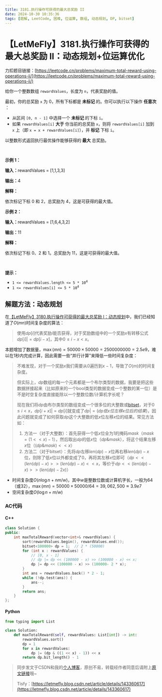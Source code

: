 ```yaml
---
title: 3181.执行操作可获得的最大总奖励 II
date: 2024-10-30 10:35:36
tags: [题解, LeetCode, 困难, 位运算, 数组, 动态规划, DP, bitset]
---
```


# 【LetMeFly】3181.执行操作可获得的最大总奖励 II：动态规划+位运算优化

力扣题目链接：[https://leetcode.cn/problems/maximum-total-reward-using-operations-ii/](https://leetcode.cn/problems/maximum-total-reward-using-operations-ii/)

<p>给你一个整数数组 <code>rewardValues</code>，长度为 <code>n</code>，代表奖励的值。</p>

<p>最初，你的总奖励 <code>x</code> 为 0，所有下标都是<strong> 未标记 </strong>的。你可以执行以下操作 <strong>任意次 </strong>：</p>

<ul>
	<li>从区间 <code>[0, n - 1]</code> 中选择一个 <strong>未标记 </strong>的下标 <code>i</code>。</li>
	<li>如果 <code>rewardValues[i]</code> <strong>大于</strong> 你当前的总奖励 <code>x</code>，则将 <code>rewardValues[i]</code> 加到 <code>x</code> 上（即 <code>x = x + rewardValues[i]</code>），并<strong> 标记</strong> 下标 <code>i</code>。</li>
</ul>

<p>以整数形式返回执行最优操作能够获得的<strong> 最大</strong><em> </em>总奖励。</p>

<p>&nbsp;</p>

<p><strong class="example">示例 1：</strong></p>

<div class="example-block">
<p><strong>输入：</strong><span class="example-io">rewardValues = [1,1,3,3]</span></p>

<p><strong>输出：</strong><span class="example-io">4</span></p>

<p><strong>解释：</strong></p>

<p>依次标记下标 0 和 2，总奖励为 4，这是可获得的最大值。</p>
</div>

<p><strong class="example">示例 2：</strong></p>

<div class="example-block">
<p><strong>输入：</strong><span class="example-io">rewardValues = [1,6,4,3,2]</span></p>

<p><strong>输出：</strong><span class="example-io">11</span></p>

<p><strong>解释：</strong></p>

<p>依次标记下标 0、2 和 1。总奖励为 11，这是可获得的最大值。</p>
</div>

<p>&nbsp;</p>

<p><strong>提示：</strong></p>

<ul>
	<li><code>1 &lt;= rewardValues.length &lt;= 5 * 10<sup>4</sup></code></li>
	<li><code>1 &lt;= rewardValues[i] &lt;= 5 * 10<sup>4</sup></code></li>
</ul>


    
## 解题方法：动态规划

在[【LetMeFly】3180.执行操作可获得的最大总奖励 I：动态规划](https://blog.letmefly.xyz/2024/10/28/LeetCode%203180.%E6%89%A7%E8%A1%8C%E6%93%8D%E4%BD%9C%E5%8F%AF%E8%8E%B7%E5%BE%97%E7%9A%84%E6%9C%80%E5%A4%A7%E6%80%BB%E5%A5%96%E5%8A%B1I/)中，我们已经知道了$O(mn)$时间复杂度的算法：

> 使用$dp[i]$代表奖励$i$能否获得，对于奖励数组中的一个奖励$x$有转移公式$dp[i] |= dp[i - x]$，其中$0\leq i - x \lt x$。

本题增加了数据量，$\max(mn)=50000\times 50000=2500000000=2.5e9$，难以在$1$秒内完成计算，因此需要一些“并行计算”来降低一些时间复杂度：

> 不难发现，对于一个奖励$x$我们需要从$0$遍历到$x-1$，导致了$O(m)$的时间复杂度。
>
> 但实际上，$dp$数组的每一个元素都是一个布尔类型的数据，我要是把这些数据拼接起来（比如原来的一个bool类型的数据变成一个整数的某一位）是不是时空复杂度直接能除以一个整数位数/计算机字长呢？
>
> 现在我们将$dp$由布尔类型的数组变成一个很多位的大整数或[bitset](https://github.com/LetMeFly666/LeetCode/blob/07c3776fc5e2cb33a4b27b19ebb2b519d464e9ac/Codes/3181-maximum-total-reward-using-operations-ii-tryBitset.cpp)，对于$0\leq i\lt x$，$dp[i + x] |= dp[i]$就变成了$dp |= (dp低x位左移x位后的结果)$，因此问题就变成了如何获取$dp$这个大整数的低$x$位左移$x$位的结果。常见方法如：
>
> 1. 方法一（对于大整数）：首先获得一个低$x$位全为$1$的掩码$mask$（$mask = (1 << x) - 1$），然后取出$dp$的低$x$位（$dp \& mask$），将这个结果左移$x$位（$(dp \& mask) << x$）
> 2. 方法二（对于bitset）：先将$dp$左移$len(dp)-x$位再右移$len(dp)-x$位，则除了低$x$位以外都变成了$0$，再将其左移$x$位即可（$dp<<(len(dp)-x)>>(len(dp)-x)<<x$，等价于$dp<<(len(dp)-x)>>(len(dp)-2x)$）

+ 时间复杂度$O(n\log n+nm/w)$，其中$w$是整数位数或计算机字长，一般为$64$（或$32$），$\max(mn)=50000\times 50000/64=39,062,500\approx 3.9e7$
+ 空间复杂度$O(\log n+m/w)$

### AC代码

#### C++

```cpp
class Solution {
public:
    int maxTotalReward(vector<int>& rewardValues) {
        sort(rewardValues.begin(), rewardValues.end());
        bitset<100000> dp = 1;  // 2 * (50000)
        for (int x : rewardValues) {
            // [0, x - 1]
            // dp |= dp << (100000 - x) >> (100000 - x) << x;
            dp |= dp << (100000 - x) >> (100000- 2 * x);
        }
        int ans = rewardValues.back() * 2 - 1;
        while (!dp.test(ans)) {
            ans--;
        }
        return ans;
    }
};
```

#### Python

```python
from typing import List

class Solution:
    def maxTotalReward(self, rewardValues: List[int]) -> int:
        rewardValues.sort()
        dp = 1
        for x in rewardValues:
            dp |= (dp & ((1 << x) - 1)) << x
        return dp.bit_length() - 1
```

> 同步发文于CSDN和我的[个人博客](https://blog.letmefly.xyz/)，原创不易，转载经作者同意后请附上[原文链接](https://blog.letmefly.xyz/2024/10/30/LeetCode%203181.%E6%89%A7%E8%A1%8C%E6%93%8D%E4%BD%9C%E5%8F%AF%E8%8E%B7%E5%BE%97%E7%9A%84%E6%9C%80%E5%A4%A7%E6%80%BB%E5%A5%96%E5%8A%B1II/)哦~
>
> Tisfy：[https://letmefly.blog.csdn.net/article/details/143360617](https://letmefly.blog.csdn.net/article/details/143360617)
